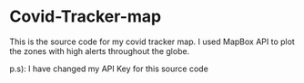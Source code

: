 # Covid-Tracker-map

This is the source code for my covid tracker map. I used MapBox API to plot the zones with high alerts throughout the globe. 

p.s): I have changed my API Key for this source code
